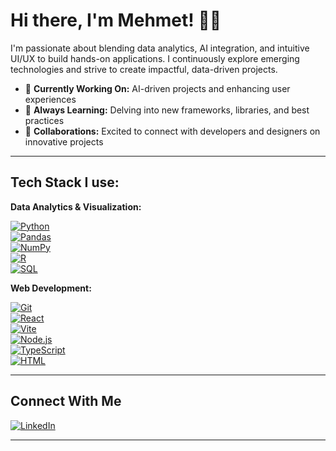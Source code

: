 # Hi there, I'm Mehmet! 👻👋

I'm passionate about blending data analytics, AI integration, and intuitive UI/UX to build hands-on applications. I continuously explore emerging technologies and strive to create impactful, data-driven projects.

- 🔭 **Currently Working On:** AI-driven projects and enhancing user experiences  
- 🌱 **Always Learning:** Delving into new frameworks, libraries, and best practices  
- 🤝 **Collaborations:** Excited to connect with developers and designers on innovative projects  

---


## Tech Stack I use:

**Data Analytics & Visualization:**

[![Python](https://img.shields.io/badge/Python-3776AB?style=flat&logo=python&logoColor=white)](https://www.python.org/)  
[![Pandas](https://img.shields.io/badge/Pandas-150458?style=flat&logo=pandas&logoColor=white)](https://pandas.pydata.org/)  
[![NumPy](https://img.shields.io/badge/NumPy-013243?style=flat&logo=numpy&logoColor=white)](https://numpy.org/)  
[![R](https://img.shields.io/badge/R-276DC3?style=flat&logo=r&logoColor=white)](https://www.r-project.org/)  
[![SQL](https://img.shields.io/badge/SQL-4479A1?style=flat&logo=mysql&logoColor=white)](https://www.mysql.com/)

**Web Development:**

[![Git](https://img.shields.io/badge/Git-F05032?style=flat&logo=git&logoColor=white)](https://git-scm.com/)  
[![React](https://img.shields.io/badge/React-61DAFB?style=flat&logo=react&logoColor=white)](https://reactjs.org/)  
[![Vite](https://img.shields.io/badge/Vite-646CFF?style=flat&logo=vite&logoColor=white)](https://vitejs.dev/)  
[![Node.js](https://img.shields.io/badge/Node.js-339933?style=flat&logo=node.js&logoColor=white)](https://nodejs.org/)  
[![TypeScript](https://img.shields.io/badge/TypeScript-3178C6?style=flat&logo=typescript&logoColor=white)](https://www.typescriptlang.org/)  
[![HTML](https://img.shields.io/badge/HTML-E34F26?style=flat&logo=html5&logoColor=white)](https://developer.mozilla.org/en-US/docs/Web/HTML)




---

## Connect With Me

[![LinkedIn](https://img.shields.io/badge/LinkedIn-blue?style=flat&logo=linkedin)](https://www.linkedin.com/in/mehmetyerlikaya/)


---
